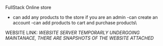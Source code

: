 FullStack Online store
- can add any products to the store if you are an admin
-can create an account
-can add products to cart and purchase products\

WEBSITE LINK: *WEBSITE SERVER TEMPORARLY UNDERGOING MAINTANACE, THERE ARE SNAPSHOTS OF THE WEBSITE ATTACHED*
